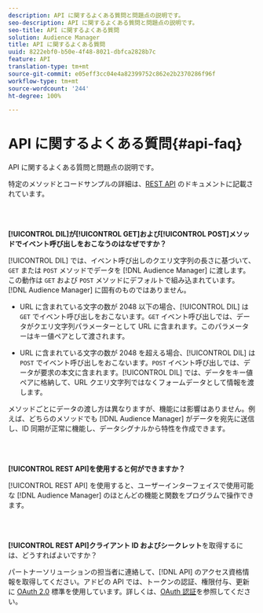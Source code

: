 ```yaml
---
description: API に関するよくある質問と問題点の説明です。
seo-description: API に関するよくある質問と問題点の説明です。
seo-title: API に関するよくある質問
solution: Audience Manager
title: API に関するよくある質問
uuid: 8222ebf0-b50e-4f48-8021-dbfca2828b7c
feature: API
translation-type: tm+mt
source-git-commit: e05eff3cc04e4a82399752c862e2b2370286f96f
workflow-type: tm+mt
source-wordcount: '244'
ht-degree: 100%

---
```



# API に関するよくある質問{#api-faq}

API に関するよくある質問と問題点の説明です。

<!-- 

faq_api.xml

 -->

特定のメソッドとコードサンプルの詳細は、[REST API](../api/rest-api-main/rest-api-main.md) のドキュメントに記載されています。

<br> 

**[!UICONTROL DIL]が[!UICONTROL GET]および[!UICONTROL POST]メソッドでイベント呼び出しをおこなうのはなぜですか？**

[!UICONTROL DIL] では、イベント呼び出しのクエリ文字列の長さに基づいて、`GET` または `POST` メソッドでデータを [!DNL Audience Manager] に渡します。この動作は `GET` および `POST` メソッドにデフォルトで組み込まれています。[!DNL Audience Manager] に固有のものではありません。

* URL に含まれている文字の数が 2048 以下の場合、[!UICONTROL DIL] は `GET` でイベント呼び出しをおこないます。`GET` イベント呼び出しでは、データがクエリ文字列パラメーターとして URL に含まれます。このパラメーターはキー値ペアとして渡されます。

* URL に含まれている文字の数が 2048 を超える場合、[!UICONTROL DIL] は `POST` でイベント呼び出しをおこないます。`POST` イベント呼び出しでは、データが要求の本文に含まれます。[!UICONTROL DIL] では、データをキー値ペアに格納して、URL クエリ文字列ではなくフォームデータとして情報を渡します。

メソッドごとにデータの渡し方は異なりますが、機能には影響はありません。例えば、どちらのメソッドでも [!DNL Audience Manager] がデータを宛先に送信し、ID 同期が正常に機能し、データシグナルから特性を作成できます。

<br> 

**[!UICONTROL REST API]を使用すると何ができますか？**

[!UICONTROL REST API] を使用すると、ユーザーインターフェイスで使用可能な [!DNL Audience Manager] のほとんどの機能と関数をプログラムで操作できます。

<br> 

**[!UICONTROL REST API]クライアント ID およびシークレット**&#x200B;を取得するには、どうすればよいですか？

パートナーソリューションの担当者に連絡して、[!DNL API] のアクセス資格情報を取得してください。アドビの API では、トークンの認証、権限付与、更新に [OAuth 2.0](https://oauth.net/2/) 標準を使用しています。詳しくは、[OAuth 認証](../api/rest-api-main/aam-api-getting-started.md#oauth)を参照してください。
